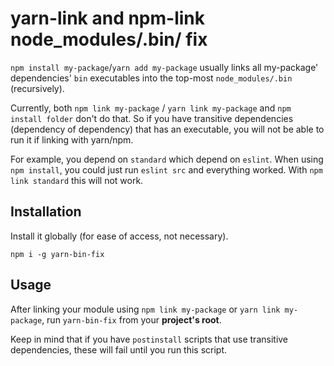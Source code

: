 # yarn-link and npm-link node_modules/.bin/ fix

`npm install my-package`/`yarn add my-package` usually links all my-package' dependencies' `bin` executables into the top-most `node_modules/.bin` (recursively). 

Currently, both `npm link my-package` / `yarn link my-package` and `npm install folder` don't do that. So if you have transitive dependencies (dependency of dependency) that has an executable, you will not be able to run it if linking with yarn/npm.

For example, you depend on `standard` which depend on `eslint`. When using `npm install`, you could just run `eslint src` and everything worked. With `npm link standard` this will not work.

## Installation
Install it globally (for ease of access, not necessary).

`npm i -g yarn-bin-fix`

## Usage
After linking your module using `npm link my-package` or `yarn link my-package`, run `yarn-bin-fix` from your **project's root**.

Keep in mind that if you have `postinstall` scripts that use transitive dependencies, these will fail until you run this script.
